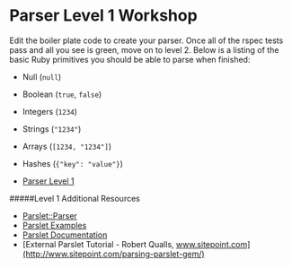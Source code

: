 Parser Level 1 Workshop
====

Edit the boiler plate code to create your parser.  Once all of the rspec tests pass and all you see is green, move on to level 2.  Below is a listing of the basic Ruby primitives you should be able to parse when finished:

* Null (`null`)
* Boolean (`true`, `false`)
* Integers (`1234`)
* Strings (`"1234"`)
* Arrays (`[1234, "1234"]`)
* Hashes (`{"key": "value"}`)

* [Parser Level 1](https://github.com/trailofbits/securitybook/tree/master/ruby_security/parsing1)

#####Level 1 Additional Resources

* [Parslet::Parser](http://kschiess.github.io/parslet/parser.html)
* [Parslet Examples](https://github.com/kschiess/parslet/tree/master/example)
* [Parslet Documentation](http://kschiess.github.io/parslet/documentation.html)
* [External Parslet Tutorial - Robert Qualls, www.sitepoint.com](http://www.sitepoint.com/parsing-parslet-gem/)